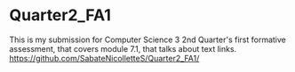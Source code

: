 # Quarter2_FA1
This is my submission for Computer Science 3 2nd Quarter's first formative assessment, that covers module 7.1, that talks about text links. https://github.com/SabateNicolletteS/Quarter2_FA1/
